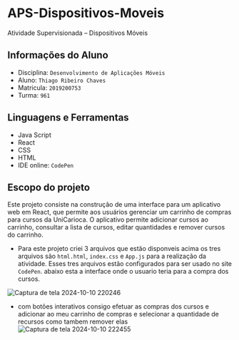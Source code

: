 # APS-Dispositivos-Moveis
Atividade Supervisionada – Dispositivos Móveis
## Informações do Aluno

 -  Disciplina: `Desenvolvimento de Aplicações Móveis`
 -  Aluno: `Thiago Ribeiro Chaves`
 -  Matricula: `2019200753`
 -  Turma: `961`

## Linguagens e Ferramentas

 - Java Script
 - React
 - CSS
 - HTML
 - IDE online: `CodePen`


## Escopo do projeto 
Este projeto consiste na construção de uma interface para um aplicativo web em React, que permite aos usuários gerenciar um carrinho de compras para cursos da UniCarioca. O aplicativo permite adicionar cursos ao carrinho, consultar a lista de cursos, editar quantidades e remover cursos do carrinho.

- Para este projeto criei 3 arquivos que estão disponveis acima os tres arquivos são `html.html`, `index.css` e `App.js` para a realização da atividade. Esses tres arquivos estão configurados para ser usado no site `CodePen`. abaixo esta a interface onde o usuario teria para a compra dos cursos. 



![Captura de tela 2024-10-10 220246](https://github.com/user-attachments/assets/8cbb0f25-6153-4bc3-b301-735875fabdf4)


- com botões interativos consigo efetuar as compras dos cursos e adicionar ao meu carrinho de compras e selecionar a quantidade de recursos como tambem remover elas
![Captura de tela 2024-10-10 222455](https://github.com/user-attachments/assets/e1f13daa-1c49-40f8-a300-0bf83b186d4d)
